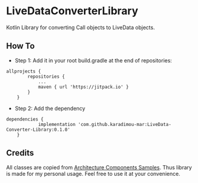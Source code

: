 # LiveDataConverterLibrary

Kotlin Library for converting Call objects to LiveData objects.

## How To

- Step 1:  Add it in your root build.gradle at the end of repositories:

```
allprojects {
		repositories {
			...
			maven { url 'https://jitpack.io' }
		}
	}

```

- Step 2: Add the dependency

```
dependencies {
	        implementation 'com.github.karadimou-mar:LiveData-Converter-Library:0.1.0'
	}
```

## Credits

All classes are copied from [Architecture Components Samples](https://github.com/android/architecture-components-samples]). Thus library is made for my personal usage. Feel free to use it at your convenience.